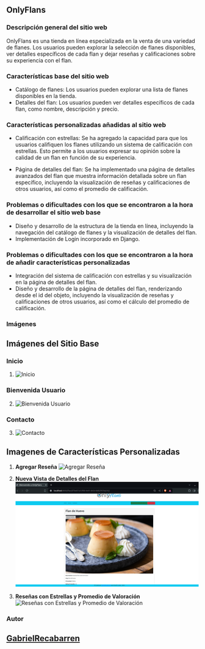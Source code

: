 ## OnlyFlans

### Descripción general del sitio web

OnlyFlans es una tienda en línea especializada en la venta de una variedad de flanes. Los usuarios pueden explorar la selección de flanes disponibles, ver detalles específicos de cada flan y dejar reseñas y calificaciones sobre su experiencia con el flan.

### Características base del sitio web

- Catálogo de flanes: Los usuarios pueden explorar una lista de flanes disponibles en la tienda.
- Detalles del flan: Los usuarios pueden ver detalles específicos de cada flan, como nombre, descripción y precio.


### Características personalizadas añadidas al sitio web

- Calificación con estrellas: Se ha agregado la capacidad para que los usuarios califiquen los flanes utilizando un sistema de calificación con estrellas. Esto permite a los usuarios expresar su opinión sobre la calidad de un flan en función de su experiencia.
  
- Página de detalles del flan: Se ha implementado una página de detalles avanzados del flan que muestra información detallada sobre un flan específico, incluyendo la visualización de reseñas y calificaciones de otros usuarios, así como el promedio de calificación.

### Problemas o dificultades con los que se encontraron a la hora de desarrollar el sitio web base

- Diseño y desarrollo de la estructura de la tienda en línea, incluyendo la navegación del catálogo de flanes y la visualización de detalles del flan.
- Implementación de Login incorporado en Django.

### Problemas o dificultades con los que se encontraron a la hora de añadir características personalizadas

- Integración del sistema de calificación con estrellas y su visualización en la página de detalles del flan.
- Diseño y desarrollo de la página de detalles del flan, renderizando desde el id del objeto, incluyendo la visualización de reseñas y calificaciones de otros usuarios, así como el cálculo del promedio de calificación.

### Imágenes
## Imágenes del Sitio Base

### Inicio

1. ![Inicio](Inicio_diferenciado.png)

### Bienvenida Usuario

2. ![Bienvenida Usuario](Bienvenido_diferenciado.png)

### Contacto

3. ![Contacto](Contacto.png)

## Imagenes de Características Personalizadas
1. **Agregar Reseña**
   ![Agregar Reseña](img/agregarReseña.png)

2. **Nueva Vista de Detalles del Flan**
   ![Nueva Vista de Detalles del Flan](img/nuevaView_flanDetail.png)

3. **Reseñas con Estrellas y Promedio de Valoración**
   ![Reseñas con Estrellas y Promedio de Valoración](img/reseña_estrellas_promedio.png)

### Autor
## [GabrielRecabarren](https://github.com/GabrielRecabarren)
